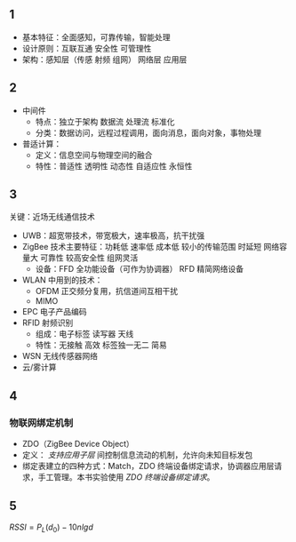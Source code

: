 ## 1

- 基本特征：全面感知，可靠传输，智能处理
- 设计原则：互联互通 安全性 可管理性
- 架构：感知层（传感 射频 组网） 网络层 应用层

## 2

- 中间件
  - 特点：独立于架构 数据流 处理流 标准化
  - 分类：数据访问，远程过程调用，面向消息，面向对象，事物处理
- 普适计算：
  - 定义：信息空间与物理空间的融合
  - 特性：普适性 透明性 动态性 自适应性 永恒性

## 3

关键：近场无线通信技术

- UWB：超宽带技术，带宽极大，速率极高，抗干扰强
- ZigBee 技术主要特征：功耗低 速率低 成本低 较小的传输范围 时延短 网络容量大 可靠性 较高安全性 组网灵活
  - 设备：FFD 全功能设备（可作为协调器） RFD 精简网络设备
- WLAN 中用到的技术：
  - OFDM 正交频分复用，抗信道间互相干扰
  - MIMO
- EPC 电子产品编码
- RFID 射频识别
  - 组成：电子标签 读写器 天线
  - 特性：无接触 高效 标签独一无二 简易
- WSN 无线传感器网络
- 云/雾计算

## 4

### 物联网绑定机制

- ZDO（ZigBee Device Object）
- 定义： _支持应用子层_ 间控制信息流动的机制，允许向未知目标发包
- 绑定表建立的四种方式：Match，ZDO 终端设备绑定请求，协调器应用层请求，手工管理。本书实验使用 _ZDO 终端设备绑定请求_。

## 5

$RSSI = P_L(d_0)-10nlgd$
